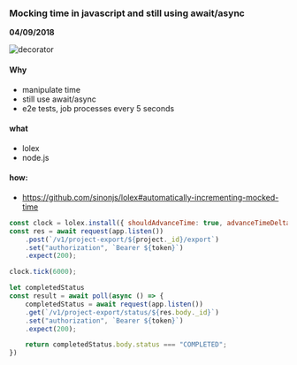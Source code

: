 ### Mocking time in javascript and still using await/async

__04/09/2018__

![decorator](https://static1.squarespace.com/static/55ef0e29e4b099e22cdc9eea/t/57a4757d893fc0b30a4a53d7/1470395779879/?format=1500w)

#### Why

- manipulate time
- still use await/async
- e2e tests, job processes every 5 seconds

#### what

- lolex
- node.js

#### how:

- https://github.com/sinonjs/lolex#automatically-incrementing-mocked-time


```javascript
const clock = lolex.install({ shouldAdvanceTime: true, advanceTimeDelta: 1 });
const res = await request(app.listen())
    .post(`/v1/project-export/${project._id}/export`)
    .set("authorization", `Bearer ${token}`)
    .expect(200);

clock.tick(6000);

let completedStatus
const result = await poll(async () => {
    completedStatus = await request(app.listen())
    .get(`/v1/project-export/status/${res.body._id}`)
    .set("authorization", `Bearer ${token}`)
    .expect(200);

    return completedStatus.body.status === "COMPLETED";
})

```
